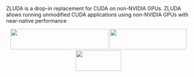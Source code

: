 ZLUDA is a drop-in replacement for CUDA on non-NVIDIA GPUs. ZLUDA allows running unmodified CUDA applications using non-NVIDIA GPUs with near-native performance

<div align="center">

<!-- 80x28 104.75x28  62x28-->
[<img src="https://img.shields.io/badge/quick start-green?style=for-the-badge&logo=readthedocs&logoColor=white" width="267.5" height="56">](https://zluda.readthedocs.io) [<img src="https://img.shields.io/badge/Discord-%235865F2.svg?style=for-the-badge&logo=discord&logoColor=white" width="209.5" height="56">](https://discord.gg/sg6BNzXuc7) [<img src="https://img.shields.io/badge/news-red?style=for-the-badge&logo=book&logoColor=white" width="124" height="56">](https://vosen.github.io/ZLUDA/)

<div/>
